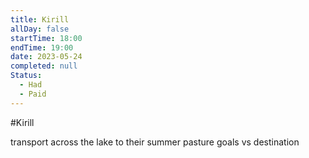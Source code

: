```yaml
---
title: Kirill
allDay: false
startTime: 18:00
endTime: 19:00
date: 2023-05-24
completed: null
Status:
  - Had
  - Paid
---
```

#Kirill 

transport across the lake to their summer pasture
goals vs destination